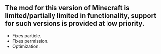 ## The mod for this version of Minecraft is limited/partially limited in functionality, support for such versions is provided at low priority. 
* Fixes particle.
* Fixes permission.
* Optimization.